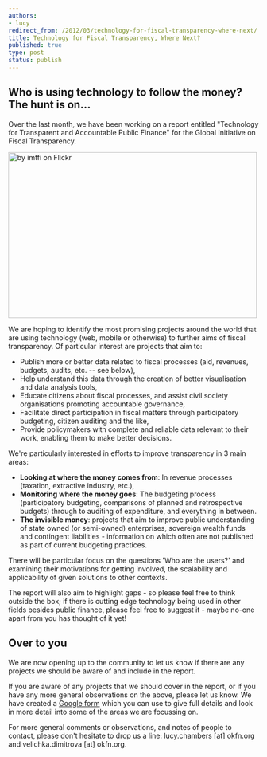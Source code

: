 ```yaml
--- 
authors:
- lucy
redirect_from: /2012/03/technology-for-fiscal-transparency-where-next/
title: Technology for Fiscal Transparency, Where Next?
published: true
type: post
status: publish
---
```


## Who is using technology to follow the money? The hunt is on...  

Over the last month, we have been working on a report entitled "Technology for Transparent and Accountable Public Finance" for the Global Initiative on Fiscal Transparency.

<a href="http://blog.okfn.org/files/2012/03/5475524201_fe360c8606.jpg"><img src="http://blog.okfn.org/files/2012/03/5475524201_fe360c8606.jpg" alt="by imtfi on Flickr" width="500" height="333" class="alignnone size-full wp-image-9113" /></a>

We are hoping to identify the most promising projects around the world that are using technology (web, mobile or otherwise) to further aims of fiscal transparency. Of particular interest are projects that aim to:

 * Publish more or better data related to fiscal processes (aid, revenues, budgets, audits, etc. -- see below),
 * Help understand this data through the creation of better visualisation and data analysis tools,
 * Educate citizens about fiscal processes, and assist civil society organisations promoting accountable governance,
 * Facilitate direct participation in fiscal matters through participatory budgeting, citizen auditing and the like,
 * Provide policymakers with complete and reliable data relevant to their work, enabling them to make better decisions.

We're particularly interested in efforts to improve transparency in 3 main areas: 

 * <strong>Looking at where the money comes from</strong>: In revenue processes (taxation, extractive industry, etc.), 
 * <strong>Monitoring where the money goes</strong>: The budgeting process (participatory budgeting, comparisons of planned and retrospective budgets) through to auditing of expenditure, and everything in between.
 * <strong>The invisible money</strong>: projects that aim to improve public understanding of state owned (or semi-owned) enterprises, sovereign wealth funds and contingent liabilities - information on which often are not published as part of current budgeting practices. 

There will be particular focus on the questions 'Who are the users?' and examining their motivations for getting involved, the scalability and applicability of given solutions to other contexts.  

The report will also aim to highlight gaps - so please feel free to think outside the box; if there is cutting edge technology being used in other fields besides public finance, please feel free to suggest it - maybe no-one apart from you has thought of it yet!

## Over to you

We are now opening up to the community to let us know if there are any projects we should be aware of and include in the report.  

If you are aware of any projects that we should cover in the report, or if you have any more general observations on the above, please let us know. We have created a [Google form](https://docs.google.com/spreadsheet/viewform?formkey=dGZ1anpCaVZWTTBmR2JQWXFGc0pxeEE6MQ#gid=0) which you can use to give full details and look in more detail into some of the areas we are focussing on. 

For more general comments or observations, and notes of people to contact, please don't hesitate to drop us a line: lucy.chambers [at] okfn.org and velichka.dimitrova [at] okfn.org.